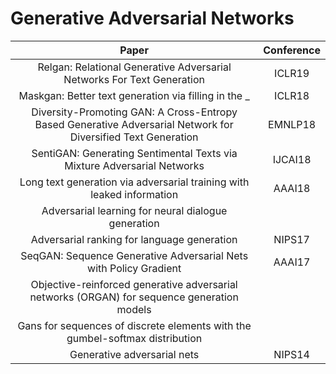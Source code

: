 # Generative Adversarial Networks


| Paper |  Conference |
| :---: | :---: |
|Relgan: Relational Generative Adversarial Networks For Text Generation|ICLR19|
|Maskgan: Better text generation via filling in the _|ICLR18|
|Diversity-Promoting GAN: A Cross-Entropy Based Generative Adversarial Network for Diversified Text Generation|EMNLP18|
|SentiGAN: Generating Sentimental Texts via Mixture Adversarial Networks|IJCAI18|
|Long text generation via adversarial training with leaked information|AAAI18|
|Adversarial learning for neural dialogue generation||
|Adversarial ranking for language generation|NIPS17|
|SeqGAN: Sequence Generative Adversarial Nets with Policy Gradient|AAAI17|
|Objective-reinforced generative adversarial networks (ORGAN) for sequence generation models||
|Gans for sequences of discrete elements with the gumbel-softmax distribution||
|Generative adversarial nets|NIPS14|

